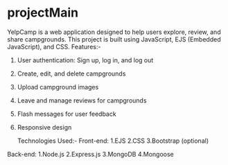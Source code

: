 # projectMain
YelpCamp is a web application designed to help users explore, review, and share campgrounds. This project is built using JavaScript, EJS (Embedded JavaScript), and CSS.
Features:-
1. User authentication: Sign up, log in, and log out
2. Create, edit, and delete campgrounds
3. Upload campground images
4. Leave and manage reviews for campgrounds
5. Flash messages for user feedback
6. Responsive design


   Technologies Used:-
Front-end:
1.EJS
2.CSS
3.Bootstrap (optional)




Back-end:
1.Node.js
2.Express.js
3.MongoDB
4.Mongoose
